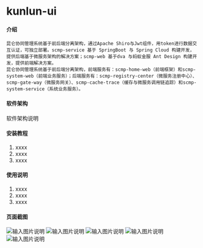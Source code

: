 # kunlun-ui

#### 介绍
    昆仑协同管理系统基于前后端分离架构，通过Apache Shiro与Jwt组件，用token进行数据交互认证，可独立部署。scmp-service 基于 SpringBoot 与 Spring Cloud 构建开发，提供后端基于微服务架构的解决方案；scmp-web 基于dva 与蚂蚁金服 Ant Design 构建开发，提供前端解决方案。
    昆仑协同管理系统基于前后端分离架构，前端服务有：scmp-home-web（前端框架）和scmp-system-web（前端业务服务）；后端服务有：scmp-registry-center（微服务注册中心）、scmp-gate-way（微服务网关）、scmp-cache-trace（缓存与微服务调用链追踪）和scmp-system-service（系统业务服务）。

#### 软件架构
软件架构说明

#### 安装教程

1.  xxxx
2.  xxxx
3.  xxxx

#### 使用说明

1.  xxxx
2.  xxxx
3.  xxxx

#### 页面截图
![输入图片说明](https://images.gitee.com/uploads/images/2020/0329/212754_19dcff86_1894302.png "屏幕截图.png")
![输入图片说明](https://images.gitee.com/uploads/images/2020/0329/212715_b90c56b0_1894302.png "屏幕截图.png")
![输入图片说明](https://images.gitee.com/uploads/images/2020/0329/212846_cdc3bebd_1894302.png "屏幕截图.png")
![输入图片说明](https://images.gitee.com/uploads/images/2020/0329/212933_5dc7b5d8_1894302.png "屏幕截图.png")
![输入图片说明](https://images.gitee.com/uploads/images/2020/0329/213017_05874d99_1894302.png "屏幕截图.png")

